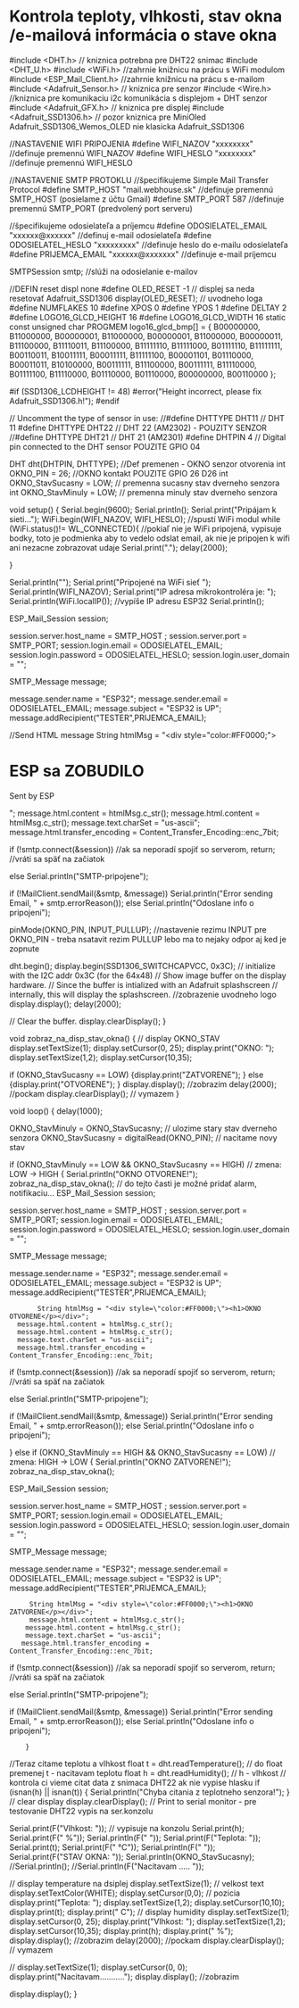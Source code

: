 # Kontrola teploty, vlhkosti, stav okna /e-mailová informácia o stave okna
#include <DHT.h>  // kniznica potrebna pre DHT22 snimac
#include <DHT_U.h>
#include <WiFi.h> //zahrnie knižnicu na prácu s WiFi modulom
#include <ESP_Mail_Client.h> //zahrnie knižnicu na prácu s e-mailom
#include <Adafruit_Sensor.h>  // kniznica pre senzor 
#include <Wire.h>    //kniznica pre komunikaciu i2c komunikácia s displejom + DHT senzor
#include <Adafruit_GFX.h>  // kniznica pre displej 
#include <Adafruit_SSD1306.h>  // pozor kniznica pre MiniOled  Adafruit_SSD1306_Wemos_OLED nie klasicka Adafruit_SSD1306



//NASTAVENIE WIFI PRIPOJENIA
#define WIFI_NAZOV "xxxxxxxx" //definuje premennú WIFI_NAZOV 
#define WIFI_HESLO "xxxxxxxx" //definuje premennú WIFI_HESLO 

//NASTAVENIE SMTP PROTOKLU
//špecifikujeme Simple Mail Transfer Protocol
#define SMTP_HOST "mail.webhouse.sk" //definuje premennú SMTP_HOST (posielame z účtu Gmail)
#define SMTP_PORT 587 //definuje premennú SMTP_PORT (predvolený port serveru)

//špecifikujeme odosielateľa a príjemcu
#define ODOSIELATEL_EMAIL "xxxxxx@xxxxxx" //definuj e-mail odosielateľa
#define ODOSIELATEL_HESLO "xxxxxxxxx" //definuje heslo do e-mailu odosielateľa
#define PRIJEMCA_EMAIL "xxxxxx@xxxxxxx" //definuje e-mail príjemcu

SMTPSession smtp; //slúži na odosielanie e-mailov

//DEFIN reset displ none
#define OLED_RESET -1  // displej sa neda resetovať
Adafruit_SSD1306 display(OLED_RESET);
// uvodneho loga
#define NUMFLAKES 10
#define XPOS 0
#define YPOS 1
#define DELTAY 2
#define LOGO16_GLCD_HEIGHT 16
#define LOGO16_GLCD_WIDTH  16
static const unsigned char PROGMEM logo16_glcd_bmp[] =
{ B00000000, B11000000,
  B00000001, B11000000,
  B00000001, B11000000,
  B00000011, B11100000,
  B11110011, B11100000,
  B11111110, B11111000,
  B01111110, B11111111,
  B00110011, B10011111,
  B00011111, B11111100,
  B00001101, B01110000,
  B00011011, B10100000,
  B00111111, B11100000,
  B00111111, B11110000,
  B01111100, B11110000,
  B01110000, B01110000,
  B00000000, B00110000 };

#if (SSD1306_LCDHEIGHT != 48)
#error("Height incorrect, please fix Adafruit_SSD1306.h!");
#endif



// Uncomment the type of sensor in use:
//#define DHTTYPE    DHT11     // DHT 11
#define DHTTYPE    DHT22     // DHT 22 (AM2302)  - POUZITY SENZOR 
//#define DHTTYPE    DHT21     // DHT 21 (AM2301)
#define DHTPIN 4 // Digital pin connected to the DHT sensor  POUZITE GPIO 04 



DHT dht(DHTPIN, DHTTYPE);
//Def premenen - OKNO senzor otvorenia
int OKNO_PIN = 26;                          //OKNO kontakt  POUZITE GPIO 26  D26 
int OKNO_StavSucasny = LOW;               // premenna sucasny stav dverneho senzora
int OKNO_StavMinuly = LOW;                // premenna minuly stav dverneho senzora

void setup() {
 Serial.begin(9600);
 Serial.println();
 Serial.print("Pripájam k sieti...");
 WiFi.begin(WIFI_NAZOV, WIFI_HESLO); //spustí WiFi modul
 while (WiFi.status()!= WL_CONNECTED){ //pokiaľ nie je WiFi pripojená, vypisuje bodky, toto je podmienka aby to vedelo odslat email, ak nie je pripojen k wifi ani nezacne zobrazovat udaje
    Serial.print(".");
     delay(2000);

  }

  Serial.println("");
  Serial.print("Pripojené na WiFi sieť ");
  Serial.println(WIFI_NAZOV);
  Serial.print("IP adresa mikrokontroléra je: ");
  Serial.println(WiFi.localIP()); //vypíše IP adresu ESP32
  Serial.println();

ESP_Mail_Session session;

  session.server.host_name = SMTP_HOST ;
  session.server.port = SMTP_PORT;
  session.login.email = ODOSIELATEL_EMAIL;
  session.login.password = ODOSIELATEL_HESLO;
  session.login.user_domain = "";
  
 SMTP_Message message;

  message.sender.name = "ESP32";
  message.sender.email = ODOSIELATEL_EMAIL;
  message.subject = "ESP32 is UP";
  message.addRecipient("TESTER",PRIJEMCA_EMAIL);  

 //Send HTML message
  String htmlMsg = "<div style=\"color:#FF0000;\"><h1>ESP sa ZOBUDILO</h1><p>Sent by ESP</p></div>";
  message.html.content = htmlMsg.c_str();
  message.html.content = htmlMsg.c_str();
  message.text.charSet = "us-ascii";
  message.html.transfer_encoding = Content_Transfer_Encoding::enc_7bit; 

 if (!smtp.connect(&session)) //ak sa neporadí spojiť so serverom, 
    return; //vráti sa späť na začiatok

 else
 Serial.println("SMTP-pripojene"); 

if (!MailClient.sendMail(&smtp, &message))
  Serial.println("Error sending Email, " + smtp.errorReason());
else
 Serial.println("Odoslane info o pripojeni"); 
 



  pinMode(OKNO_PIN, INPUT_PULLUP);  //nastavenie rezimu INPUT pre OKNO_PIN - treba nsatavit rezim PULLUP lebo ma to nejaky odpor aj ked je zopnute

  dht.begin();
  display.begin(SSD1306_SWITCHCAPVCC, 0x3C);  // initialize with the I2C addr 0x3C (for the 64x48)
  // Show image buffer on the display hardware.
  // Since the buffer is intialized with an Adafruit splashscreen
  // internally, this will display the splashscreen.
  //zobrazenie uvodneho  logo
  display.display();
  delay(2000);

  // Clear the buffer.
  display.clearDisplay();
  }









void zobraz_na_disp_stav_okna() {
   // display OKNO_STAV
  display.setTextSize(1); 
  display.setCursor(0, 25);
  display.print("OKNO: ");
  display.setTextSize(1,2); 
  display.setCursor(10,35);
  
  if (OKNO_StavSucasny == LOW)
     {display.print("ZATVORENE");
     }
   else
    {display.print("OTVORENE");
    }
  display.display(); //zobrazim 
  delay(2000); //pockam
  display.clearDisplay(); // vymazem
}



void loop() {
  delay(1000); 

  OKNO_StavMinuly = OKNO_StavSucasny;                   // ulozime stary stav dverneho senzora
  OKNO_StavSucasny = digitalRead(OKNO_PIN);            // nacitame novy stav

 
 
 if (OKNO_StavMinuly == LOW && OKNO_StavSucasny == HIGH)            // zmena: LOW -> HIGH
  {  Serial.println("OKNO OTVORENE!");
     zobraz_na_disp_stav_okna();
          // do tejto časti je možné pridať alarm, notifikaciu... 
ESP_Mail_Session session;

  session.server.host_name = SMTP_HOST ;
  session.server.port = SMTP_PORT;
  session.login.email = ODOSIELATEL_EMAIL;
  session.login.password = ODOSIELATEL_HESLO;
  session.login.user_domain = "";
  
 SMTP_Message message;

  message.sender.name = "ESP32";
  message.sender.email = ODOSIELATEL_EMAIL;
  message.subject = "ESP32 is UP";  
  message.addRecipient("TESTER",PRIJEMCA_EMAIL);  


           String htmlMsg = "<div style=\"color:#FF0000;\"><h1>OKNO OTVORENE</p></div>";
      message.html.content = htmlMsg.c_str();
      message.html.content = htmlMsg.c_str();
      message.text.charSet = "us-ascii";
      message.html.transfer_encoding = Content_Transfer_Encoding::enc_7bit; 
     
 if (!smtp.connect(&session)) //ak sa neporadí spojiť so serverom, 
    return; //vráti sa späť na začiatok

 else
 Serial.println("SMTP-pripojene"); 

if (!MailClient.sendMail(&smtp, &message))
  Serial.println("Error sending Email, " + smtp.errorReason());
else
 Serial.println("Odoslane info o pripojeni"); 

  } 
 else 
   if (OKNO_StavMinuly == HIGH && OKNO_StavSucasny == LOW)          // zmena: HIGH -> LOW
     {
        Serial.println("OKNO ZATVORENE!");
        zobraz_na_disp_stav_okna();

ESP_Mail_Session session;

  session.server.host_name = SMTP_HOST ;
  session.server.port = SMTP_PORT;
  session.login.email = ODOSIELATEL_EMAIL;
  session.login.password = ODOSIELATEL_HESLO;
  session.login.user_domain = "";
  
 SMTP_Message message;

  message.sender.name = "ESP32";
  message.sender.email = ODOSIELATEL_EMAIL;
  message.subject = "ESP32 is UP";
  message.addRecipient("TESTER",PRIJEMCA_EMAIL);  


         String htmlMsg = "<div style=\"color:#FF0000;\"><h1>OKNO ZATVORENE</p></div>";
         message.html.content = htmlMsg.c_str();
        message.html.content = htmlMsg.c_str();
        message.text.charSet = "us-ascii";
       message.html.transfer_encoding = Content_Transfer_Encoding::enc_7bit; 
       
 if (!smtp.connect(&session)) //ak sa neporadí spojiť so serverom, 
    return; //vráti sa späť na začiatok

 else
 Serial.println("SMTP-pripojene"); 

if (!MailClient.sendMail(&smtp, &message))
  Serial.println("Error sending Email, " + smtp.errorReason());
else
 Serial.println("Odoslane info o pripojeni"); 
        
        }



  //Teraz citame teplotu a vlhkost 
  float t = dht.readTemperature();   // do float premenej t - nacitavam teplotu
  float h = dht.readHumidity();  // h - vlhkost
  // kontrola ci vieme citat data z snimaca DHT22 ak nie vypise hlasku
  if (isnan(h) || isnan(t)) {
    Serial.println("Chyba citania z teplotneho senzora!"); 
  }
  // clear display
  display.clearDisplay();
  // Print to serial monitor  -  pre testovanie DHT22 vypis na ser.konzolu  
 
  Serial.print(F("Vlhkost: ")); // vypisuje na konzolu
  Serial.print(h);
  Serial.print(F(" %"));
  Serial.println(F(" "));
  Serial.print(F("Teplota: "));
  Serial.print(t);
  Serial.print(F(" °C"));
  Serial.println(F(" "));
  Serial.print(F("STAV OKNA: "));
  Serial.println(OKNO_StavSucasny);
  //Serial.println();
  //Serial.println(F("Nacitavam ..... "));

  // display temperature  na dsiplej
  display.setTextSize(1);  // velkost text
  display.setTextColor(WHITE);
  display.setCursor(0,0); // pozicia 
  display.print("Teplota: ");
  display.setTextSize(1,2); 
  display.setCursor(10,10);
  display.print(t);
   display.print(" C");
  // display humidity
  display.setTextSize(1); 
  display.setCursor(0, 25);
  display.print("Vlhkost: ");
  display.setTextSize(1,2); 
  display.setCursor(10,35);
  display.print(h);
  display.print(" %");
  display.display(); //zobrazim 
  delay(2000); //pockam
  display.clearDisplay(); // vymazem
  
 
   //
   display.setTextSize(1);
   display.setCursor(0, 0);
  display.print("Nacitavam...........");
  display.display(); //zobrazim

  display.display(); 
}

